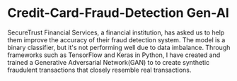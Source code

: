 # Credit-Card-Fraud-Detection Gen-AI
SecureTrust Financial Services, a financial institution, has asked us to help them improve the accuracy of their fraud detection system. The model is a binary classifier, but it's not performing well due to data imbalance. Through frameworks such as TensorFlow and Keras in Python, I have created and trained a Generative Adversarial Network(GAN) to  to create synthetic fraudulent transactions that closely resemble real transactions.
